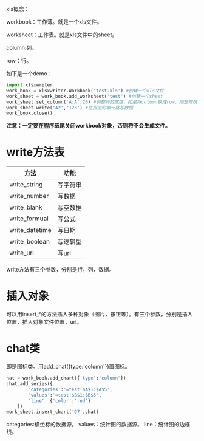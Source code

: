 xls概念：

workbook：工作薄。就是一个xls文件。

worksheet：工作表。就是xls文件中的sheet。

column:列。

row：行。

如下是一个demo：

```python 
import xlsxwriter
work_book = xlsxwriter.Workbook('test.xls') #创建一个xls文件
work_sheet = work_book.add_worksheet('test') #创建一个sheet
work_sheet.set_column('A:A',20) #调整列的宽度，如果将column换成row，则是修改行的行高
work_sheet.write('A2','123') #在指定的单元格写数据
work_book.close()
```

**注意：一定要在程序结尾关闭workbook对象，否则将不会生成文件。**

# write方法表


| 方法       | 功能 |
|----------|----------|
|  write_string| 写字符串 |
|write_number|写数据|
|write_blank|写空数据|
|write_formual|写公式|
|write_datetime|写日期|
|write_boolean|写逻辑型|
|write_url|写url|

write方法有三个参数，分别是行，列，数据。

# 插入对象

可以用insert_*的方法插入多种对象（图片，按钮等）。有三个参数，分别是插入位置，插入对象文件位置，url。

# chat类

即是图标类。用add_chat({type:'column'})置图标。

```python
hat = work_book.add_chart({'type':'column'})
chat.add_series({
        'categories':'=test!$A$1:$A$5',
        'values':'=test!$B$1:$B$5',
        'line': {'color':'red'}
    })
work_sheet.insert_chart('D7',chat)
```

categories:横坐标的数据源。
values：统计图的数据源。
line：统计图的边框线。



